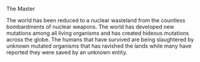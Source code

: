 The Master

The world has been reduced to a nuclear wasteland from the countless bombardments of nuclear weapons. The world has developed new mutations among all living organisms and has created hideous mutations across the globe.
The humans that have survived are being slaughtered by unknown mutated organisms that has ravished the lands while many have reported they were saved by an unknown entity.
